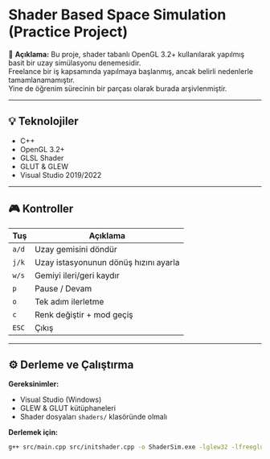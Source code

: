 # Shader Based Space Simulation (Practice Project)

🚀 **Açıklama:**
Bu proje, shader tabanlı OpenGL 3.2+ kullanılarak yapılmış basit bir uzay simülasyonu denemesidir.  
Freelance bir iş kapsamında yapılmaya başlanmış, ancak belirli nedenlerle tamamlanamamıştır.  
Yine de öğrenim sürecinin bir parçası olarak burada arşivlenmiştir.

---

## 💡 Teknolojiler

- C++  
- OpenGL 3.2+  
- GLSL Shader  
- GLUT & GLEW  
- Visual Studio 2019/2022

---

## 🎮 Kontroller

| Tuş | Açıklama |
|-----|----------|
| `a/d` | Uzay gemisini döndür |
| `j/k` | Uzay istasyonunun dönüş hızını ayarla |
| `w/s` | Gemiyi ileri/geri kaydır |
| `p` | Pause / Devam |
| `o` | Tek adım ilerletme |
| `c` | Renk değiştir + mod geçiş |
| `ESC` | Çıkış |

---

## ⚙️ Derleme ve Çalıştırma

**Gereksinimler:**

- Visual Studio (Windows)
- GLEW & GLUT kütüphaneleri
- Shader dosyaları `shaders/` klasöründe olmalı

**Derlemek için:**
```bash
g++ src/main.cpp src/initshader.cpp -o ShaderSim.exe -lglew32 -lfreeglut -lopengl32
